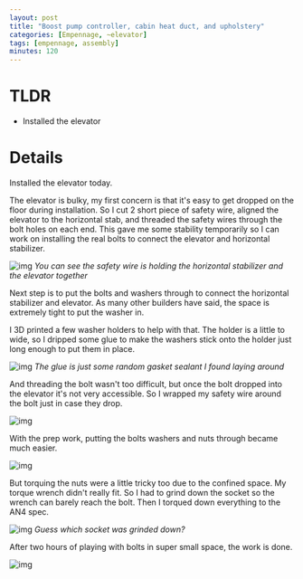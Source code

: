 ```yaml
---
layout: post
title: "Boost pump controller, cabin heat duct, and upholstery"
categories: [Empennage, ~elevator]
tags: [empennage, assembly]
minutes: 120
---
```


# TLDR

- Installed the elevator


# Details

Installed the elevator today.

The elevator is bulky, my first concern is that it's easy to get dropped on the floor during installation. So I cut 2 short piece of safety wire, aligned the elevator to the horizontal stab, and threaded the safety wires through the bolt holes on each end. This gave me some stability temporarily so I can work on installing the real bolts to connect the elevator and horizontal stabilizer.

![img](https://lh3.googleusercontent.com/pw/AP1GczN_owgjAYcNA6G-b3IkU0FYP-ihgY8FxkenGOzsiQp7A00A5iijI1Khom2IfPVNbaLDHXZaZoIz5IZh5tQAnkBsNrKAFJyXbPY08O0Vlx9nJ8GkyQccIh7_1NYXzf6Llt8KpfGmuKYTSfTBisUnNekDwQ=w1290-h1712-s-no-gm?authuser=0)
_You can see the safety wire is holding the horizontal stabilizer and the elevator together_


Next step is to put the bolts and washers through to connect the horizontal stabilizer and elevator. As many other builders have said, the space is extremely tight to put the washer in.

I 3D printed a few washer holders to help with that. The holder is a little to wide, so I dripped some glue to make the washers stick onto the holder just long enough to put them in place.

![img](https://lh3.googleusercontent.com/pw/AP1GczOL8nXnQgxBDtsoKLuJmiZDofp0s5TgweE56i0jDOSo3fvLXVJ-wd3gzGtWuP--yirMR867OhUbROC9XYWMOEwhR0OtI0DvGaZDgXzney0FO-RzUT8oIvGl9oMmu4fqSN7dpbM8cgAfvim012saqVGvoQ=w1290-h1712-s-no-gm?authuser=0)
_The glue is just some random gasket sealant I found laying around_



And threading the bolt wasn't too difficult, but once the bolt dropped into the elevator it's not very accessible. So I wrapped my safety wire around the bolt just in case they drop.

![img](https://lh3.googleusercontent.com/pw/AP1GczNTTxy3z5NrMyt1mrP7bBk3Pix6I1AYWvrQ2evciqzQcRTBnxSWp0sbLG3sg46p8NrheArD7LlVi3shiZiIDsPxBY6Ix85CPKU3wAO7a1AUaRvCXdfl4hRsT5Ez51AqVu5VOk4RAIG2p3EHLc2iUG0tOA=w1290-h1712-s-no-gm?authuser=0)

With the prep work, putting the bolts washers and nuts through became much easier.

![img](https://lh3.googleusercontent.com/pw/AP1GczOnIka9K1PVvNocm5P11Cmtja3CdXugwpmDD8GCQaZw92V6mz0MOwR18BxUUFOLmEtd-FzQMXSl23PNjUZXOxj5rZtZTMIsX0wH_4yOy7IO55VOj4pm8rRTbDW4WNVh5-uVRLhZix-ecep7-XXcARC9iQ=w1290-h1712-s-no-gm?authuser=0)

But torquing the nuts were a little tricky too due to the confined space. My torque wrench didn't really fit. So I had to grind down the socket so the wrench can barely reach the bolt. Then I torqued down everything to the AN4 spec.

![img](https://lh3.googleusercontent.com/pw/AP1GczO2Er5bXUvNqR7djR6z5D8xef4EIiPJSwsNLXodA_bUY_kqbaSV0ztURHwiw3oQJHplK1_7736tzSIPkW78Ypp2yMG0Ig90fqLYh_fgVXFyK8KA5HAz_UUopuX3akqhNvvFAsf3UukmCtTk4Tq8Q9guUA=w2282-h1712-s-no-gm?authuser=0)
_Guess which socket was grinded down?_

After two hours of playing with bolts in super small space, the work is done.

![img](https://lh3.googleusercontent.com/pw/AP1GczOQOf0miJ6A_S2wnREhK_-UL3GCxsZhX8PcuJpGfKoj4Pvg7MQSmKBuZzaw4kDDKXGYGw2MnBd6f-5DNvnBW3TW9i0G-BSSnMbSCm5VWb9DwnSQYAvOLnsq6yD26Yh8jTOrCUsr92Ieb6uujCJaRI9nRA=w2282-h1712-s-no-gm?authuser=0)



